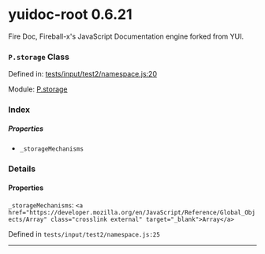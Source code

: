 
# yuidoc-root 0.6.21

Fire Doc, Fireball-x&#x27;s JavaScript Documentation engine forked from YUI.

### `P.storage` Class


Defined in: [tests/input/test2/namespace.js:20](../files/tests/input/test2/namespace.js.js)

Module: [P.storage](../modules/P.storage.md)




 

### Index

##### Properties

  - `_storageMechanisms`







### Details


#### Properties


`_storageMechanisms`: `<a href="https://developer.mozilla.org/en/JavaScript/Reference/Global_Objects/Array" class="crosslink external" target="_blank">Array</a>`

Defined in `tests/input/test2/namespace.js:25`



---------------------









